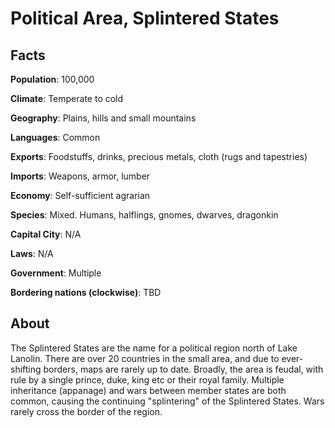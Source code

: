 # Political Area, Splintered States

## Facts
**Population**: 100,000

**Climate**: Temperate to cold

**Geography**: Plains, hills and small mountains

**Languages**: Common

**Exports**: Foodstuffs, drinks, precious metals, cloth (rugs and tapestries)

**Imports**: Weapons, armor, lumber

**Economy**: Self-sufficient agrarian

**Species**: Mixed. Humans, halflings, gnomes, dwarves, dragonkin

**Capital City**: N/A

**Laws**: N/A

**Government**: Multiple

**Bordering nations (clockwise)**: TBD

## About

The Splintered States are the name for a political region north of Lake Lanolin. There are over 20 countries in the small area, and due to ever-shifting borders, maps are rarely up to date. Broadly, the area is feudal, with rule by a single prince, duke, king etc or their royal family. Multiple inheritance (appanage) and wars between member states are both common, causing the continuing "splintering" of the Splintered States. Wars rarely cross the border of the region.
